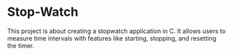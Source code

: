 # Stop-Watch
This project is about creating a stopwatch application in C. It allows users to measure time intervals with features like starting, stopping, and resetting the timer.
